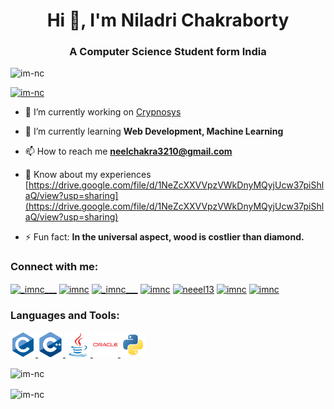 <h1 align="center">Hi 👋, I'm Niladri Chakraborty</h1>
<h3 align="center">A Computer Science Student form India</h3>

<p align="left"> <img src="https://komarev.com/ghpvc/?username=im-nc&label=Profile%20views&color=0e75b6&style=flat" alt="im-nc" /> </p>

<p align="left"> <a href="https://github.com/ryo-ma/github-profile-trophy"><img src="https://github-profile-trophy.vercel.app/?username=im-nc" alt="im-nc" /></a> </p>

- 🔭 I’m currently working on [Crypnosys](https://github.com/im-nc/Crypnosys)

- 🌱 I’m currently learning **Web Development, Machine Learning**

- 📫 How to reach me **neelchakra3210@gmail.com**

- 📄 Know about my experiences [https://drive.google.com/file/d/1NeZcXXVVpzVWkDnyMQyjUcw37piShlaQ/view?usp=sharing](https://drive.google.com/file/d/1NeZcXXVVpzVWkDnyMQyjUcw37piShlaQ/view?usp=sharing)

- ⚡ Fun fact: **In the universal aspect, wood is costlier than diamond.**

<h3 align="left">Connect with me:</h3>
<p align="left">
<a href="https://twitter.com/_imnc___" target="blank"><img align="center" src="https://raw.githubusercontent.com/rahuldkjain/github-profile-readme-generator/master/src/images/icons/Social/twitter.svg" alt="_imnc___" height="30" width="40" /></a>
<a href="https://linkedin.com/in/imnc" target="blank"><img align="center" src="https://raw.githubusercontent.com/rahuldkjain/github-profile-readme-generator/master/src/images/icons/Social/linked-in-alt.svg" alt="imnc" height="30" width="40" /></a>
<a href="https://instagram.com/_imnc___" target="blank"><img align="center" src="https://raw.githubusercontent.com/rahuldkjain/github-profile-readme-generator/master/src/images/icons/Social/instagram.svg" alt="_imnc___" height="30" width="40" /></a>
<a href="https://www.codechef.com/users/imnc" target="blank"><img align="center" src="https://cdn.jsdelivr.net/npm/simple-icons@3.1.0/icons/codechef.svg" alt="imnc" height="30" width="40" /></a>
<a href="https://www.hackerrank.com/neeel13" target="blank"><img align="center" src="https://raw.githubusercontent.com/rahuldkjain/github-profile-readme-generator/master/src/images/icons/Social/hackerrank.svg" alt="neeel13" height="30" width="40" /></a>
<a href="https://codeforces.com/profile/imnc" target="blank"><img align="center" src="https://raw.githubusercontent.com/rahuldkjain/github-profile-readme-generator/master/src/images/icons/Social/codeforces.svg" alt="imnc" height="30" width="40" /></a>
<a href="https://www.leetcode.com/imnc" target="blank"><img align="center" src="https://raw.githubusercontent.com/rahuldkjain/github-profile-readme-generator/master/src/images/icons/Social/leet-code.svg" alt="imnc" height="30" width="40" /></a>
</p>

<h3 align="left">Languages and Tools:</h3>
<p align="left"> <a href="https://www.cprogramming.com/" target="_blank" rel="noreferrer"> <img src="https://raw.githubusercontent.com/devicons/devicon/master/icons/c/c-original.svg" alt="c" width="40" height="40"/> </a> <a href="https://www.w3schools.com/cpp/" target="_blank" rel="noreferrer"> <img src="https://raw.githubusercontent.com/devicons/devicon/master/icons/cplusplus/cplusplus-original.svg" alt="cplusplus" width="40" height="40"/> </a> <a href="https://www.java.com" target="_blank" rel="noreferrer"> <img src="https://raw.githubusercontent.com/devicons/devicon/master/icons/java/java-original.svg" alt="java" width="40" height="40"/> </a> <a href="https://www.oracle.com/" target="_blank" rel="noreferrer"> <img src="https://raw.githubusercontent.com/devicons/devicon/master/icons/oracle/oracle-original.svg" alt="oracle" width="40" height="40"/> </a> <a href="https://www.python.org" target="_blank" rel="noreferrer"> <img src="https://raw.githubusercontent.com/devicons/devicon/master/icons/python/python-original.svg" alt="python" width="40" height="40"/> </a> </p>

<p><img align="center" src="https://github-readme-stats.vercel.app/api/top-langs?username=im-nc&show_icons=true&locale=en&layout=compact" alt="im-nc" /></p>

<p><img align="center" src="https://github-readme-streak-stats.herokuapp.com/?user=im-nc&" alt="im-nc" /></p>
